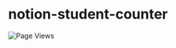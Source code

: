 # notion-student-counter
![Page Views](https://api.visitorbadge.io/api/visitors?path=azt156.notion-student-counter&countColor=%23000000&style=flat)
